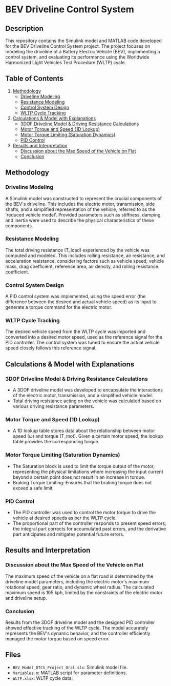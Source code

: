 # BEV Driveline Control System

## Description
This repository contains the Simulink model and MATLAB code developed for the BEV Driveline Control System project. The project focuses on modeling the driveline of a Battery Electric Vehicle (BEV), implementing a control system, and evaluating its performance using the Worldwide Harmonized Light Vehicles Test Procedure (WLTP) cycle.

## Table of Contents
1. [Methodology](#methodology)
    - [Driveline Modeling](#driveline-modeling)
    - [Resistance Modeling](#resistance-modeling)
    - [Control System Design](#control-system-design)
    - [WLTP Cycle Tracking](#wltp-cycle-tracking)
2. [Calculations & Model with Explanations](#calculations--model-with-explanations)
    - [3DOF Driveline Model & Driving Resistance Calculations](#3dof-driveline-model--driving-resistance-calculations)
    - [Motor Torque and Speed (1D Lookup)](#motor-torque-and-speed-1d-lookup)
    - [Motor Torque Limiting (Saturation Dynamics)](#motor-torque-limiting-saturation-dynamics)
    - [PID Control](#pid-control)
3. [Results and Interpretation](#results-and-interpretation)
    - [Discussion about the Max Speed of the Vehicle on Flat](#discussion-about-the-max-speed-of-the-vehicle-on-flat)
    - [Conclusion](#conclusion)

## Methodology
### Driveline Modeling
A Simulink model was constructed to represent the crucial components of the BEV's driveline. This includes the electric motor, transmission, side shafts, and a simplified representation of the vehicle, referred to as the 'reduced vehicle model'. Provided parameters such as stiffness, damping, and inertia were used to describe the physical characteristics of these components.

### Resistance Modeling
The total driving resistance (T_load) experienced by the vehicle was computed and modeled. This includes rolling resistance, air resistance, and acceleration resistance, considering factors such as vehicle speed, vehicle mass, drag coefficient, reference area, air density, and rolling resistance coefficient.

### Control System Design
A PID control system was implemented, using the speed error (the difference between the desired and actual vehicle speed) as its input to generate a torque command for the electric motor.

### WLTP Cycle Tracking
The desired vehicle speed from the WLTP cycle was imported and converted into a desired motor speed, used as the reference signal for the PID controller. The control system was tuned to ensure the actual vehicle speed closely follows this reference signal.

## Calculations & Model with Explanations
### 3DOF Driveline Model & Driving Resistance Calculations
- A 3DOF driveline model was developed to encapsulate the interactions of the electric motor, transmission, and a simplified vehicle model.
- Total driving resistance acting on the vehicle was calculated based on various driving resistance parameters.

### Motor Torque and Speed (1D Lookup)
- A 1D lookup table stores data about the relationship between motor speed (ω) and torque (T_mot). Given a certain motor speed, the lookup table provides the corresponding torque.

### Motor Torque Limiting (Saturation Dynamics)
- The Saturation block is used to limit the torque output of the motor, representing the physical limitations where increasing the input current beyond a certain point does not result in an increase in torque.
- Braking Torque Limiting: Ensures that the braking torque does not exceed a safe limit.

### PID Control
- The PID controller was used to control the motor torque to drive the vehicle at desired speeds as per the WLTP cycle.
- The proportional part of the controller responds to present speed errors, the integral part corrects for accumulated past errors, and the derivative part anticipates and mitigates potential future errors.

## Results and Interpretation
### Discussion about the Max Speed of the Vehicle on Flat
The maximum speed of the vehicle on a flat road is determined by the driveline model parameters, including the electric motor's maximum rotational speed, gear ratio, and dynamic wheel radius. The calculated maximum speed is 105 kph, limited by the constraints of the electric motor and driveline setup.

### Conclusion
Results from the 3DOF driveline model and the designed PID controller showed effective tracking of the WLTP cycle. The model accurately represents the BEV's dynamic behavior, and the controller efficiently managed the motor torque based on speed error.

## Files
- `BEV_Model_DTCS_Project_Oral.slx`: Simulink model file.
- `Variables.m`: MATLAB script for parameter definitions.
- `WLTP.xlsx`: WLTP cycle data.
